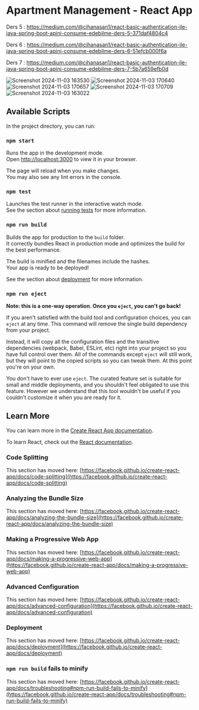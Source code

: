 # Apartment Management - React App

Ders 5 : https://medium.com/@cihanasan1/react-basic-authentication-ile-java-spring-boot-apini-consume-edebilme-ders-5-371daf4804c4

Ders 6 : https://medium.com/@cihanasan1/react-basic-authentication-ile-java-spring-boot-apini-consume-edebilme-ders-6-51efcb000f6a

Ders 7 : https://medium.com/@cihanasan1/react-basic-authentication-ile-java-spring-boot-apini-consume-edebilme-ders-7-5b7a659efb0d

![Screenshot 2024-11-03 163530](https://github.com/user-attachments/assets/d6ec7741-e212-494c-9b7f-d6041b36b393)
![Screenshot 2024-11-03 170640](https://github.com/user-attachments/assets/122c0a8d-566d-4211-ba8c-6aff75775ade)
![Screenshot 2024-11-03 170657](https://github.com/user-attachments/assets/fb24b836-580f-4490-a139-b2177d4389ec)
![Screenshot 2024-11-03 170709](https://github.com/user-attachments/assets/be04f0ac-421d-4107-80b3-f00fa6f3931a)
![Screenshot 2024-11-03 163022](https://github.com/user-attachments/assets/62a43374-4767-4cb6-afd3-24238c10ca1b)

## Available Scripts

In the project directory, you can run:

### `npm start`

Runs the app in the development mode.\
Open [http://localhost:3000](http://localhost:3000) to view it in your browser.

The page will reload when you make changes.\
You may also see any lint errors in the console.

### `npm test`

Launches the test runner in the interactive watch mode.\
See the section about [running tests](https://facebook.github.io/create-react-app/docs/running-tests) for more information.

### `npm run build`

Builds the app for production to the `build` folder.\
It correctly bundles React in production mode and optimizes the build for the best performance.

The build is minified and the filenames include the hashes.\
Your app is ready to be deployed!

See the section about [deployment](https://facebook.github.io/create-react-app/docs/deployment) for more information.

### `npm run eject`

**Note: this is a one-way operation. Once you `eject`, you can't go back!**

If you aren't satisfied with the build tool and configuration choices, you can `eject` at any time. This command will remove the single build dependency from your project.

Instead, it will copy all the configuration files and the transitive dependencies (webpack, Babel, ESLint, etc) right into your project so you have full control over them. All of the commands except `eject` will still work, but they will point to the copied scripts so you can tweak them. At this point you're on your own.

You don't have to ever use `eject`. The curated feature set is suitable for small and middle deployments, and you shouldn't feel obligated to use this feature. However we understand that this tool wouldn't be useful if you couldn't customize it when you are ready for it.

## Learn More

You can learn more in the [Create React App documentation](https://facebook.github.io/create-react-app/docs/getting-started).

To learn React, check out the [React documentation](https://reactjs.org/).

### Code Splitting

This section has moved here: [https://facebook.github.io/create-react-app/docs/code-splitting](https://facebook.github.io/create-react-app/docs/code-splitting)

### Analyzing the Bundle Size

This section has moved here: [https://facebook.github.io/create-react-app/docs/analyzing-the-bundle-size](https://facebook.github.io/create-react-app/docs/analyzing-the-bundle-size)

### Making a Progressive Web App

This section has moved here: [https://facebook.github.io/create-react-app/docs/making-a-progressive-web-app](https://facebook.github.io/create-react-app/docs/making-a-progressive-web-app)

### Advanced Configuration

This section has moved here: [https://facebook.github.io/create-react-app/docs/advanced-configuration](https://facebook.github.io/create-react-app/docs/advanced-configuration)

### Deployment

This section has moved here: [https://facebook.github.io/create-react-app/docs/deployment](https://facebook.github.io/create-react-app/docs/deployment)

### `npm run build` fails to minify

This section has moved here: [https://facebook.github.io/create-react-app/docs/troubleshooting#npm-run-build-fails-to-minify](https://facebook.github.io/create-react-app/docs/troubleshooting#npm-run-build-fails-to-minify)
